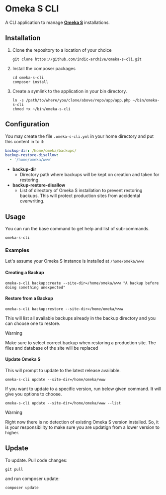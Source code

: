 # Omeka S CLI

A CLI application to manage [**Omeka S**](https://omeka.org/s/) installations.

## Installation

1. Clone the repository to a location of your choice
    ``` shell
    git clone https://github.com/indic-archive/omeka-s-cli.git
    ```
2. Install the composer packages
    ``` shell
    cd omeka-s-cli
    composer install
    ```
3. Create a symlink to the application in your bin directory.
    ``` shell
    ln -s /path/to/where/you/clone/above/repo/app/app.php ~/bin/omeka-s-cli
    chmod +x ~/bin/omeka-s-cli
    ```

## Configuration

You may create the file `.omeka-s-cli.yml` in your home directory and put this content in to it:

``` yaml
backup-dir: /home/omeka/backups/
backup-restore-disallow:
  - '/home/omeka/www'
```

* **backup-dir**
    * Directory path where backups will be kept on creation and taken for restoring.
* **backup-restore-disallow**
    * List of directory of Omeka S installation to prevent restoring backups. This will protect production sites from accidental overwriting.

## Usage

You can run the base command to get help and list of sub-commands.

``` shell
omeka-s-cli
```

### Examples

Let's assume your Omeka S instance is installed at `/home/omeka/www`

#### Creating a Backup

``` shell
omeka-s-cli backup:create --site-dir=/home/omeka/www "A backup before doing something unexpected"
```

#### Restore from a Backup

``` shell
omeka-s-cli backup:restore --site-dir=/home/omeka/www
```

This will list all available backups already in the backup directory and you can choose one to restore.

> [!WARNING]
> Make sure to select correct backup when restoring a production site. The files and database of the site will be   replaced

#### Update Omeka S

This will prompt to update to the latest release available.

``` shell
omeka-s-cli update --site-dir=/home/omeka/www
```

If you want to update to a specific version, run below given command. It will give you options to choose.

``` shell
omeka-s-cli update --site-dir=/home/omeka/www --list
```

> [!WARNING]
> Right now there is no detection of existing Omeka S version installed. So, it is your responsibility to make sure you are updatign from a lower version to higher.


## Update

To update. Pull code changes:

``` shell
git pull
```

and run composer update:

``` shell
composer update
```